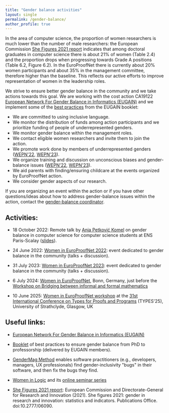 ```yaml
---
title: "Gender balance activities"
layout: single
permalink: /gender-balance/
author_profile: true
---
```


In the area of computer science, the proportion of women researchers is much lower than the number of male researchers: the European Commission [She Figures 2021 report](https://op.europa.eu/en/web/eu-law-and-publications/publication-detail/-/publication/67d5a207-4da1-11ec-91ac-01aa75ed71a1) indicates that among doctoral graduates in computer science there is about 21% of women (Table 2.4) and the proportion drops when progressing towards Grade A positions (Table 6.2, Figure 6.2). In the EuroProofNet there is currently about 20% women participants and about 35% in the management committee, therefore higher than the baseline. This reflects our active efforts to improve representation of women in the leadership roles.

We strive to ensure better gender balance in the community and we take actions towards this goal. We are working with the cost action CA19122 [European Network For Gender Balance in Informatics (EUGAIN)](https://eugain.eu/) and we implement some of the [best practices](https://eugain.eu/wp-content/uploads/2022/05/EUGAIN_booklet_2022-05.pdf) from the EUGAIN booklet:

- We are committed to using inclusive language.
- We monitor the distribution of funds among action participants and we prioritize funding of people of underrepresented genders.
- We monitor gender balance within the management roles.
- We contact eligible women researchers and invite them to join the action.
- We promote work done by members of underrepresented genders ([WEPN'22](../women-epn-2022/), [WEPN'23](../women-epn-2023/)).
- We organize training and discussion on unconscious biases and gender-balance issues ([WEPN'22](../women-epn-2022/), [WEPN'23](../women-epn-2023/)).
- We aid parents with finding/ensuring childcare at the events organized by EuroProofNet action.
- We consider gender aspects of our research.

If you are organizing an event within the action or if you have other questions/ideas about how to address gender-balance issues within the action, contact the [gender-balance coordinator](../contact).


## Activities:

- 18 October 2022: Remote talk by [Anja Petković Komel](https://anjapetkovic.com/) on gender balance in computer science for computer science students at ENS Paris-Scalay ([slides](https://anjapetkovic.com/talks/2022-10-18-Paris-Seminar/2022-Oct-Paris-gender-gap-CS.pdf)).

- 24 June 2022: [Women in EuroProofNet 2022](../women-epn-2022/): event dedicated to gender balance in the community (talks + discussion).

- 31 July 2023: [Women in EuroProofNet 2023](../women-epn-2023/): event dedicated to gender balance in the community (talks + discussion).

- 6 July 2024: [Women in EuroProofNet](../women-epn-2024), Bonn, Germany, just before the [Workshop on Bridging between informal and formal mathematics](https://www.mathematics.uni-bonn.de/him/programs/future/tp_2024_05)

- 10 June 2025: [Women in EuroProofNet workshop](https://europroofnet.github.io/women-epn-2025/) at the [31st International Conference on Types for Proofs and Programs](https://msp.cis.strath.ac.uk/types2025/) (TYPES'25), University of Strathclyde, Glasgow, UK


## Useful links:

- [European Network For Gender Balance in Informatics (EUGAIN)](https://eugain.eu/)

- [Booklet](https://eugain.eu/wp-content/uploads/2022/05/EUGAIN_booklet_2022-05.pdf) of best practices to ensure gender balance from PhD to professorship (delivered by EUGAIN members).

- [GenderMag Method](https://gendermag.org/index.php) enables software practitioners (e.g., developers, managers, UX professionals) find gender-inclusivity "bugs" in their software, and then fix the bugs they find.

- [Women in Logic](https://sites.google.com/view/womeninlogic) and its [online seminar series](https://www.vcla.at/2024/02/women-in-logic-online/)

- [She Figures 2021 report](https://op.europa.eu/en/web/eu-law-and-publications/publication-detail/-/publication/67d5a207-4da1-11ec-91ac-01aa75ed71a1): European Commission and Directorate-General for Research and Innovation (2021). She figures 2021: gender in research and innovation: statistics and indicators. Publications Office. doi:10.2777/06090.
